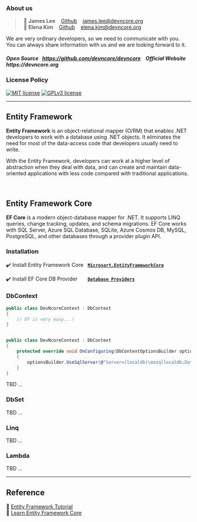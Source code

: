 ### About us

> &nbsp; :adult: __James Lee__ &nbsp;&nbsp; [Github](https://github.com/devncore-james) &nbsp;&nbsp; james.lee@devncore.org  
> &nbsp; :woman: __Elena Kim__ &nbsp;&nbsp; [Github](https://github.com/devncore-elena) &nbsp;&nbsp; elena.kim@devncore.org

We are very ordinary developers, so we need to communicate with you.   
You can always share information with us and we are looking forward to it.  

##### _Open Source &nbsp; https://github.com/devncore/devncore   &nbsp;&nbsp;   Official Website &nbsp; https://devncore.org_ 

### License Policy
[![MIT license](https://img.shields.io/badge/License-MIT-blue.svg)](https://lbesson.mit-license.org/)
[![GPLv3 license](https://img.shields.io/badge/License-GPLv3-blue.svg)](http://perso.crans.org/besson/LICENSE.html)


***

## Entity Framework
**Entity Framework** is an object-relational mapper (O/RM) that enables .NET developers to work with a database using .NET objects. It eliminates the need for most of the data-access code that developers usually need to write. 

With the Entity Framework, developers can work at a higher level of abstraction when they deal with data, and can create and maintain data-oriented applications with less code compared with traditional applications.

<br>

## Entity Framework Core
**EF Core** is a modern object-database mapper for .NET. It supports LINQ queries, change tracking, updates, and schema migrations. EF Core works with SQL Server, Azure SQL Database, SQLite, Azure Cosmos DB, MySQL, PostgreSQL, and other databases through a provider plugin API.

### Installation
✔️ Install Entity Framework Core &nbsp; [**`Microsort.EntityFrameworkCore`**](https://www.nuget.org/packages/Microsoft.EntityFrameworkCore)

✔️ Install EF Core DB Provider &nbsp;&nbsp;&nbsp;&nbsp;&nbsp; [**`Database Providers`**](https://docs.microsoft.com/en-us/ef/core/providers/?tabs=dotnet-core-cli)

### DbContext

```csharp
public class DevNcoreContext : DbContext
{
    // EF is very easy...!
}
```

```csharp

public class DevNcoreContext : DbContext
{
    protected override void OnConfiguring(DbContextOptionsBuilder optionsBuilder)
    {
        optionsBuilder.UseSqlServer(@"Server=(localdb)\mssqllocaldb;Database=Test");
    }
}
```

TBD ...

### DbSet

TBD ...

### Linq

TBD ...

### Lambda

TBD ...

***

## Reference
:bookmark_tabs: [Entity Framework Tutorial](https://www.entityframeworktutorial.net/what-is-entityframework.aspx)   
:bookmark_tabs: [Learn Entity Framework Core](https://www.learnentityframeworkcore.com/) 
